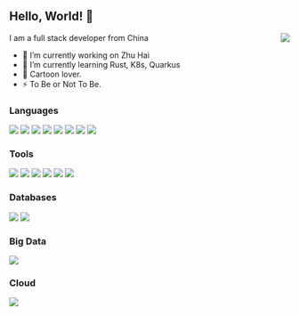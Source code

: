 ## Hello, World! 👋
<img src="https://github-readme-stats.vercel.app/api?username=ZacksTsang&hide=contribs,prs&show_icons=true&include_all_commits=true&count_private=true&theme=tokyonight" align="right">

I am a full stack developer from China

- 🔭 I’m currently working on Zhu Hai
- 🌱 I’m currently learning Rust, K8s, Quarkus
- 🌟 Cartoon lover.
- ⚡️  To Be or Not To Be.


### Languages
![](https://img.shields.io/badge/-Spring-17A589?style=flat-square&logo=spring&logoColor=white&labelColor=48C9B0)
![](https://img.shields.io/badge/-Clojure-F39C12?style=flat-square&logo=clojure&logoColor=9C640C&labelColor=F8C471&color=F5B041)
![](https://img.shields.io/badge/-Rust-0B1C27?style=flat-square&logo=rust&labelColor=E2E2E2&logoColor=000)
![](https://img.shields.io/badge/-Python-3776AB?style=flat-square&logo=python&labelColor=69A8D1&color=2874A6)
![](https://img.shields.io/badge/-Golang-2F97C6?style=flat-square&logo=go&logoColor=2F97C6&labelColor=E2E2E2)
![](https://img.shields.io/badge/-Nodejs-43853d?style=flat-square&logo=Node.js&logoColor=white&labelColor=27AE60)
![](https://img.shields.io/badge/-JavaScript-e5cd0c?style=flat-square&logo=JavaScript&labelColor=f7df1e&logoColor=000)
![](https://img.shields.io/badge/-React-29beb0?style=flat-square&logo=React&labelColor=E2E2E2&color=61DAFB)


### Tools
![](https://img.shields.io/badge/-Kubernetes-2874A6?style=flat-square&logo=kubernetes&logoColor=fff&labelColor=2E86C1)
![](https://img.shields.io/badge/-Docker-2496ED?style=flat-square&logo=docker&labelColor=EDEDED&color=2496ED)
![](https://img.shields.io/badge/-Jenkins-D35400?style=flat-square&logo=jenkins&labelColor=EDEDED&color=D35400)
![](https://img.shields.io/badge/-Gradle-02303A?style=flat-square&logo=gradle&labelColor=02303A&color=566573)
![](https://img.shields.io/badge/-Webpack-8DD6F9?style=flat-square&logo=webpack&labelColor=EDEDED&color=8DD6F9)
![](https://img.shields.io/badge/-Yarn-2C8EBB?style=flat-square&logo=yarn&labelColor=EDEDED&color=5499C7)


### Databases
![](https://img.shields.io/badge/-PostgreSQL-4169E1?style=flat-square&logo=postgresql&labelColor=E2E2E2)
![](https://img.shields.io/badge/-Apache%20Hadoop-66CCFF?style=flat-square&logo=apachehadoop&labelColor=E2E2E2&logoColor=000)


### Big Data
![](https://img.shields.io/badge/-Apache%20Spark-E25A1C?style=flat-square&logo=apachespark&labelColor=E2E2E2)


### Cloud
![](https://img.shields.io/badge/-Alibaba%20Cloud-FF6A00?style=flat-square&logo=alibabacloud&labelColor=E2E2E2&color=FF6A00)

